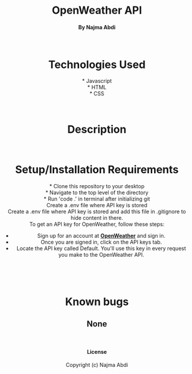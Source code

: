 

# <div align="center"> **OpenWeather API**</div>

#### <div align="center"> By Najma Abdi </div>  
<p>&nbsp;</p>

# <div align="center"> Technologies Used
<div align="center">* Javascript
<div align="center">* HTML
<div align="center">* CSS

<p>&nbsp;</p>

# <div align="center"> Description </div>
<div align="center"> 

 </div>

<p>&nbsp;</p>


# <div align="center">Setup/Installation Requirements 
<div align="center">* Clone this repository to your desktop 
<div align="center">* Navigate to the top level of the directory
<div align="center">* Run 'code .' in terminal after initializing git
<div align="center"> Create a .env file where API key is stored 
<div align="center"> Create a .env file where API key is stored and add this file in .gitignore to hide content in there.
<div align="center">To get an API key for OpenWeather, follow these steps:

- Sign up for an account at **[OpenWeather](https://openweathermap.org/)** and sign in.
- Once you are signed in, click on the API keys tab.
- Locate the API key called Default. You'll use this key in every request you make to the OpenWeather API.
<p>&nbsp;</p>
<p>&nbsp;</p>


# <div align="center"> Known bugs </div>
## **None**
<p>&nbsp;</p>

#### License

Copyright (c)  Najma Abdi